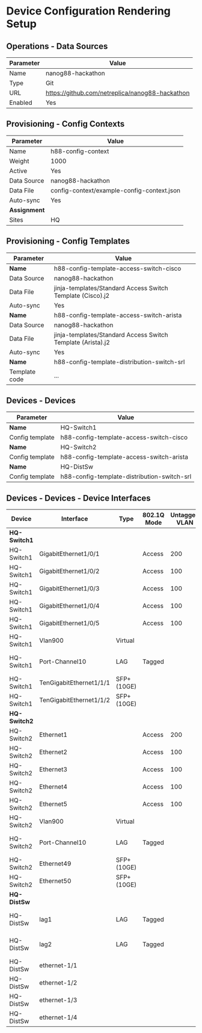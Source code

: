 # Device Configuration Rendering Setup

## Operations - Data Sources

| Parameter   | Value                                           |
| ---------   | -------------------------------------------     |
| Name        | nanog88-hackathon                               |
| Type        | Git                                             |
| URL         | https://github.com/netreplica/nanog88-hackathon |
| Enabled     | Yes                                             |


## Provisioning - Config Contexts

| Parameter      | Value                                       |
| ---------      | ------------------------------------------- |
| Name           | h88-config-context                          |
| Weight         | 1000                                        |
| Active         | Yes                                         |
| Data Source    | nanog88-hackathon                           |
| Data File      | config-context/example-config-context.json  |
| Auto-sync      | Yes                                         |
| **Assignment** |                                             |
| Sites          | HQ                                          |


## Provisioning - Config Templates

| Parameter   | Value                                                       |
| ---------   | -------------------------------------------                 |
| **Name**    | h88-config-template-access-switch-cisco                     |
| Data Source | nanog88-hackathon                                           |
| Data File   | jinja-templates/Standard Access Switch Template (Cisco).j2  |
| Auto-sync   | Yes                                                         |
| **Name**    | h88-config-template-access-switch-arista                    |
| Data Source | nanog88-hackathon                                           |
| Data File   | jinja-templates/Standard Access Switch Template (Arista).j2 |
| Auto-sync   | Yes                                                         |
| **Name**    | h88-config-template-distribution-switch-srl                 |
| Template code | ...                                                       |


## Devices - Devices

| Parameter       | Value                                       |
| ---------       | ------------------------------------------- |
| **Name**        | HQ-Switch1                                  |
| Config template | h88-config-template-access-switch-cisco     |
| **Name**        | HQ-Switch2                                  |
| Config template | h88-config-template-access-switch-arista    |
| **Name**        | HQ-DistSw                                   |
| Config template | h88-config-template-distribution-switch-srl |

## Devices - Devices - Device Interfaces

| Device         | Interface               | Type        | 802.1Q Mode | Untagged VLAN | Tagged VLANs   | LAG              |
| ------         | ---------               | -----       | ----------- | ------------- | -------------  | ---------------- |
| **HQ-Switch1** |                         |             |             |               |                |                  |
| HQ-Switch1     | GigabitEthernet1/0/1    |             | Access      | 200           |                |                  |
| HQ-Switch1     | GigabitEthernet1/0/2    |             | Access      | 100           |                |                  |
| HQ-Switch1     | GigabitEthernet1/0/3    |             | Access      | 100           |                |                  |
| HQ-Switch1     | GigabitEthernet1/0/4    |             | Access      | 100           |                |                  |
| HQ-Switch1     | GigabitEthernet1/0/5    |             | Access      | 100           |                |                  |
| HQ-Switch1     | Vlan900                 | Virtual     |             |               |                |                  |
| HQ-Switch1     | Port-Channel10          | LAG         | Tagged      |               | 100, 200, 900  |                  |
| HQ-Switch1     | TenGigabitEthernet1/1/1 | SFP+ (10GE) |             |               |                | Port-Channel10   |
| HQ-Switch1     | TenGigabitEthernet1/1/2 | SFP+ (10GE) |             |               |                | Port-Channel10   |
| **HQ-Switch2** |                         |             |             |               |                |                  |
| HQ-Switch2     | Ethernet1               |             | Access      | 200           |                |                  |
| HQ-Switch2     | Ethernet2               |             | Access      | 100           |                |                  |
| HQ-Switch2     | Ethernet3               |             | Access      | 100           |                |                  |
| HQ-Switch2     | Ethernet4               |             | Access      | 100           |                |                  |
| HQ-Switch2     | Ethernet5               |             | Access      | 100           |                |                  |
| HQ-Switch2     | Vlan900                 | Virtual     |             |               |                |                  |
| HQ-Switch2     | Port-Channel10          | LAG         | Tagged      |               | 100, 200, 900  |                  |
| HQ-Switch2     | Ethernet49              | SFP+ (10GE) |             |               |                | Port-Channel10   |
| HQ-Switch2     | Ethernet50              | SFP+ (10GE) |             |               |                | Port-Channel10   |
| **HQ-DistSw**  |                         |             |             |               |                |                  |
| HQ-DistSw      | lag1                    | LAG         | Tagged      |               | 100, 200, 900  |                  |
| HQ-DistSw      | lag2                    | LAG         | Tagged      |               | 100, 200, 900  |                  |
| HQ-DistSw      | ethernet-1/1            |             |             |               |                | Port-Channel1    |
| HQ-DistSw      | ethernet-1/2            |             |             |               |                | Port-Channel1    |
| HQ-DistSw      | ethernet-1/3            |             |             |               |                | Port-Channel2    |
| HQ-DistSw      | ethernet-1/4            |             |             |               |                | Port-Channel2    |
